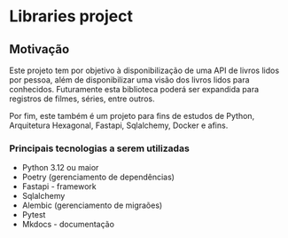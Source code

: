 # Libraries project

## Motivação

Este projeto tem por objetivo à disponibilização de uma API de livros lidos por pessoa, além de disponibilizar uma visão dos livros lidos para conhecidos. 
Futuramente esta biblioteca poderá ser expandida para registros de filmes, séries, entre outros. 

Por fim, este também é um projeto para fins de estudos de Python, Arquitetura Hexagonal, Fastapi, Sqlalchemy, Docker e afins. 

### Principais tecnologias a serem utilizadas

- Python 3.12 ou maior
- Poetry (gerenciamento de dependências)
- Fastapi - framework
- Sqlalchemy 
- Alembic (gerenciamento de migraões)
- Pytest
- Mkdocs - documentação

